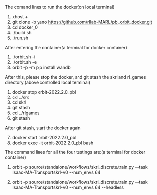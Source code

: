 The comand lines to run the docker(on local terminal)
1. xhost +
2. git clone -b yano https://github.com/rllab-MARL/pbl_orbit_docker.git
3. cd docker_0 
4. ./build.sh
5. ./run.sh

   
After entering the container(a terminal for docker container)
1.  ./orbit.sh -i
2.  ./orbit.sh -e
3. orbit -p -m pip install wandb

After this, please stop the docker, and git stash the skrl and rl_games directory.(above controlled local terminal)
1. docker stop orbit-2022.2.0_pbl
2. cd ../src
3. cd skrl
4. git stash
5. cd ../rlgames
6. git stash

After git stash, start the docker again


7. docker start orbit-2022.2.0_pbl
8. docker exec -it orbit-2022.2.0_pbl bash



The command lines for all the four testings are:(a terminal for docker container)

1. orbit -p source/standalone/workflows/skrl_discrete/train.py --task Isaac-MA-Transportskrl-v0 --num_envs 64

2. orbit -p source/standalone/workflows/skrl_discrete/train.py --task Isaac-MA-Transportskrl-v0 --num_envs 64 --headless



